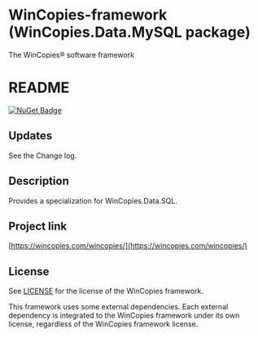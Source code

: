 ﻿WinCopies-framework (WinCopies.Data.MySQL package)
==================================================

The WinCopies® software framework

README
======

[![NuGet Badge](https://buildstats.info/nuget/WinCopies.Data.MySQL)](https://www.nuget.org/packages/WinCopies.Data.MySQL/)

Updates
-------

See the Change log.

Description
-----------

Provides a specialization for WinCopies.Data.SQL.

Project link
------------

[https://wincopies.com/wincopies/](https://wincopies.com/wincopies/)

License
-------

See [LICENSE](https://github.com/pierresprim/WinCopies-framework/blob/master/LICENSE) for the license of the WinCopies framework.

This framework uses some external dependencies. Each external dependency is integrated to the WinCopies framework under its own license, regardless of the WinCopies framework license.
